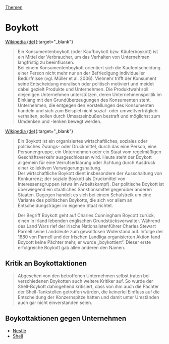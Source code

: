 [Themen](../themen.html)

# Boykott

[Wikipedia (de)](https://de.wikipedia.org/wiki/Konsumentenboykott){:target="_blank"}   

> Ein Konsumentenboykott (oder Kaufboykott bzw. Käuferboykott) ist ein Mittel der Verbraucher, um das Verhalten von Unternehmen langfristig zu beeinflussen.   
Bei einem Konsumentenboykott orientiert sich die Kaufentscheidung einer Person nicht mehr nur an der Befriedigung individueller Bedürfnisse (vgl. Müller et al. 2006). Vielmehr trifft der Konsument seine Entscheidung moralisch oder politisch motiviert und meidet dabei gezielt Produkte und Unternehmen. Die Produktwahl soll diejenigen Unternehmen unterstützen, deren Unternehmenspolitik im Einklang mit den Grundüberzeugungen des Konsumenten steht. Unternehmen, die entgegen den Vorstellungen des Konsumenten handeln und sich zum Beispiel nicht sozial- oder umweltverträglich verhalten, sollen durch Umsatzeinbußen bestraft und möglichst zum Umdenken und -lenken bewegt werden.

[Wikipedia (de)](https://de.wikipedia.org/wiki/Boykott){:target="_blank"}   

> Ein Boykott ist ein organisiertes wirtschaftliches, soziales oder politisches Zwangs- oder Druckmittel, durch das eine Person, eine Personengruppe, ein Unternehmen oder ein Staat vom regelmäßigen Geschäftsverkehr ausgeschlossen wird. Heute steht der Boykott allgemein für eine Verrufserklärung oder Ächtung durch Ausdruck einer kollektiven Verweigerungshaltung.   
Der wirtschaftliche Boykott dient insbesondere der Ausschaltung von Konkurrenz; der soziale Boykott als Druckmittel von Interessensgruppen (etwa im Arbeitskampf). Der politische Boykott ist überwiegend ein staatliches Sanktionsmittel gegenüber anderen Staaten. Dagegen handelt es sich bei einem Schulstreik um eine Variante des politischen Boykotts, die sich vor allem an Entscheidungsträger im eigenen Staat richtet.

> Der Begriff Boykott geht auf Charles Cunningham Boycott zurück, einen in Irland lebenden englischen Grundstücksverwalter. Während des Land Wars rief der irische Nationalistenführer Charles Stewart Parnell seine Landsleute zum gewaltlosen Widerstand auf. Infolge der 1880 von Parnell und der Irischen Landliga organisierten Aktion fand Boycott keine Pächter mehr, er wurde „boykottiert“. Dieser erste erfolgreiche Boykott gab allen anderen den Namen.

## Kritik an Boykottaktionen
> Abgesehen von den betroffenen Unternehmen selbst traten bei verschiedenen Boykotten auch weitere Kritiker auf. So wurde der Shell-Boykott dahingehend kritisiert, dass von ihm auch die Pächter der Shell-Tankstellen getroffen würden, die keinerlei Einfluss auf die Entscheidung der Konzernspitze hätten und damit unter Umständen auch gar nicht einverstanden seien.

## Boykottaktionen gegen Unternehmen
* [Nestlé](../konzerne/nestle#boykott)
* [Shell](../konzerne/shell#boykott)
